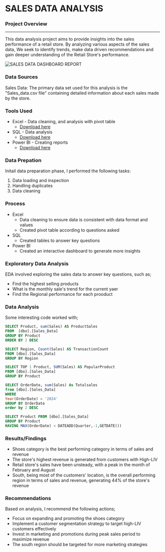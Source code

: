 # SALES DATA ANALYSIS

### Project Overview
---

This data analysis project aims to provide insights into the sales performance of a retail store. By analyzing various aspects of the sales data, We seek to identify trends, make data driven recommendations and gain deeper understanding of the Retail Store's performance.

![SALES DATA DASHBOARD REPORT](https://github.com/user-attachments/assets/82db9832-f36e-4bf4-828f-47b52d75bc33)


### Data Sources

Sales Data: The primary data set used for this analysis is the "Sales_data.csv file" containing detailed information about each sales made by the store.

### Tools Used

- Excel - Data cleaning, and analysis with pivot table
   - [Download here](https://microsoft.com)
- SQL - Data analysis
   - [Download here](https//microsoft.com)
- Power BI - Creating reports
   - [Download here](https//microsoft.com)
 
### Data Prepation

Initail data preparation phase, I performed the following tasks:

1. Data loading and inspection
2. Handling duplicates
3. Data cleaning

### Process

- Excel 
  - Data cleaning to ensure data is consistent with data format and values
  - Created pivot table according to questions asked
- SQL
  - Created tables to answer key questions
- Power BI
  - Created an interactive dashboard to generate more insights


### Exploratory Data Analysis

EDA involved exploring the sales data to answer key questions, such as;

- Find the highest selling products
- What is the monthly sale's trend for the current yaer
- Find the Regional performance for each prooduct

  
### Data Analysis

Some interesting code worked with;
~~~SQL
SELECT Product, sum(Sales) AS ProductSales
FROM  [dbo].[Sales_Data]
GROUP BY Product
ORDER BY 2 DESC

SELECT Region, Count(Sales) AS TransactionCount
FROM [dbo].[Sales_Data]
GROUP BY Region

SELECT TOP 1 Product, SUM(Sales) AS PopularProduct
FROM [dbo].[Sales_Data]
GROUP BY Product

SELECT OrderDate, sum(Sales) As Totalsales
from [dbo].[Sales_Data]
WHERE 
Year(OrderDate) = '2024'
GROUP BY OrderDate 
order by 2 DESC

SELECT Product FROM [dbo].[Sales_Data]
GROUP BY Product
HAVING MAX(OrderDate) < DATEADD(Quarter,-1,GETDATE())
~~~

### Results/Findings

- Shoes category is the best performing category in terms of sales and revenue
- The store's highest revenue is generated from customers with High-LIV
- Retail store's sales have been unsteady, with a peak in the month of February and August
- South, being most of the customers' location, is the overall performing region in terms of sales and revenue, generating 44% of the store's revenue

### Recommendations

Based on analysis, I recommend the following actions;
- Focus on expanding and promoting the shoes category
- Implement a customer segmentation strategy to target high-LIV customers effectively
- Invest in marketing and promotions during peak sales period to maximize revenue
- The south region should be targeted for more marketing strategies









